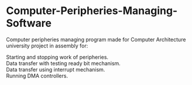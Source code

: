 # Computer-Peripheries-Managing-Software

Computer peripheries managing program made for Computer Architecture university project in assembly for:

Starting and stopping work of peripheries.
<br>
Data transfer with testing ready bit mechanism.
<br>
Data transfer using interrupt mechanism.
<br>
Running DMA controllers.
